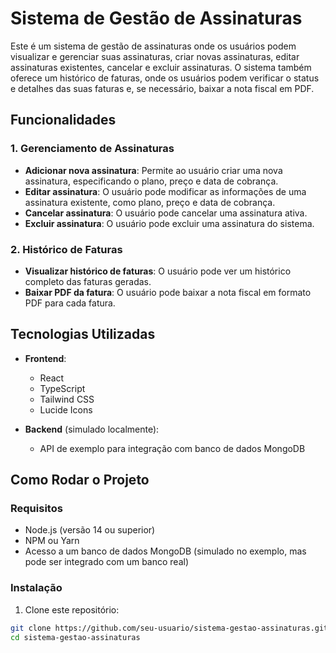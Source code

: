 # Sistema de Gestão de Assinaturas

Este é um sistema de gestão de assinaturas onde os usuários podem visualizar e gerenciar suas assinaturas, criar novas assinaturas, editar assinaturas existentes, cancelar e excluir assinaturas. O sistema também oferece um histórico de faturas, onde os usuários podem verificar o status e detalhes das suas faturas e, se necessário, baixar a nota fiscal em PDF.

## Funcionalidades

### 1. Gerenciamento de Assinaturas
- **Adicionar nova assinatura**: Permite ao usuário criar uma nova assinatura, especificando o plano, preço e data de cobrança.
- **Editar assinatura**: O usuário pode modificar as informações de uma assinatura existente, como plano, preço e data de cobrança.
- **Cancelar assinatura**: O usuário pode cancelar uma assinatura ativa.
- **Excluir assinatura**: O usuário pode excluir uma assinatura do sistema.

### 2. Histórico de Faturas
- **Visualizar histórico de faturas**: O usuário pode ver um histórico completo das faturas geradas.
- **Baixar PDF da fatura**: O usuário pode baixar a nota fiscal em formato PDF para cada fatura.

## Tecnologias Utilizadas

- **Frontend**:
  - React
  - TypeScript
  - Tailwind CSS
  - Lucide Icons

- **Backend** (simulado localmente):
  - API de exemplo para integração com banco de dados MongoDB

## Como Rodar o Projeto

### Requisitos

- Node.js (versão 14 ou superior)
- NPM ou Yarn
- Acesso a um banco de dados MongoDB (simulado no exemplo, mas pode ser integrado com um banco real)

### Instalação

1. Clone este repositório:

```bash
git clone https://github.com/seu-usuario/sistema-gestao-assinaturas.git
cd sistema-gestao-assinaturas
